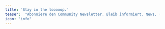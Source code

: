 ```yaml
---
title: 'Stay in the looooop.'
teaser:  "Abonniere den Community Newsletter. Bleib informiert. News, (max.) 4 mal pro Jahr. Kein Spam."
icon: "info"
---
```


